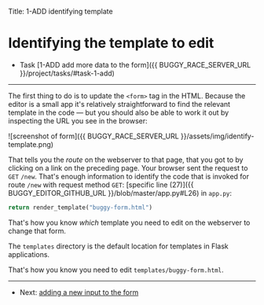 Title: 1-ADD identifying template


# Identifying the template to edit

* Task [1-ADD add more data to the form]({{ BUGGY_RACE_SERVER_URL }}/project/tasks/#task-1-add)

---

The first thing to do is to update the `<form>` tag in the HTML. Because the
editor is a small app it's relatively straightforward to find the relevant
template in the code — but you should also be able to work it out by inspecting
the URL you see in the browser:
  
![screenshot of form]({{ BUGGY_RACE_SERVER_URL }}/assets/img/identify-template.png)

That tells you the _route_ on the webserver to that page, that you got to by
clicking on a link on the preceding page. Your browser sent the request to
`GET` `/new`. That's enough information to identify the code that is invoked
for route `/new` with request method `GET`:
[specific line (27)]({{ BUGGY_EDITOR_GITHUB_URL }}/blob/master/app.py#L26) in `app.py`:

```python
return render_template("buggy-form.html")
```

That's how you know _which_ template you need to edit on the webserver to
change that form.

The `templates` directory is the default location for templates in Flask
applications.

That's how you know you need to edit `templates/buggy-form.html`.

---

* Next: [adding a new input to the form](add-input-to-form)

